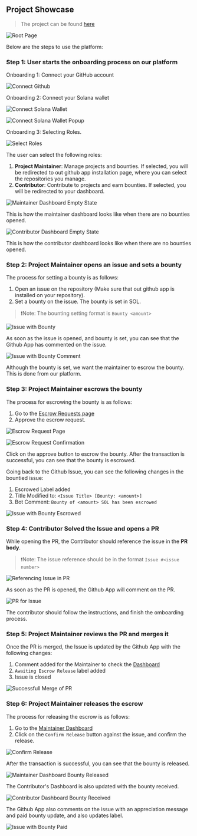 ## Project Showcase

> The project can be found [here](https://payobv-io-ten.vercel.app/)

![Root Page](./screenshots/root.png)

Below are the steps to use the platform:

### Step 1: User starts the onboarding process on our platform

Onboarding 1: Connect your GitHub account

![Connect Github](./screenshots/connect-github.png)

Onboarding 2: Connect your Solana wallet

![Connect Solana Wallet](./screenshots/connect-wallet.png)

![Connect Solana Wallet Popup](./screenshots/connect-wallet-popup.png)

Onboarding 3: Selecting Roles.

![Select Roles](./screenshots/select-role.png)

The user can select the following roles:
1. **Project Maintainer**: Manage projects and bounties. If selected, you will be redirected to out github app installation page, where you can select the repositories you manage.
2. **Contributor**: Contribute to projects and earn bounties. If selected, you will be redirected to your dashboard.

![Maintainer Dashboard Empty State](./screenshots/maintainer-dashboard-empty.png)

This is how the maintainer dashboard looks like when there are no bounties opened.

![Contributor Dashboard Empty State](./screenshots/contributor-dashboard-empty.png)

This is how the contributor dashboard looks like when there are no bounties opened.

### Step 2: Project Maintainer opens an issue and sets a bounty

The process for setting a bounty is as follows:
1. Open an issue on the repository (Make sure that out github app is installed on your repository).
2. Set a bounty on the issue. The bounty is set in SOL.

> ❗Note: The bounting setting format is `Bounty <amount>`

![Issue with Bounty](./screenshots/bounty-set.png)

As soon as the issue is opened, and bounty is set, you can see that the Github App has commented on the issue.

![Issue with Bounty Comment](./screenshots/awaiting-escrow.png)

Although the bounty is set, we want the maintainer to escrow the bounty. This is done from our platform.

### Step 3: Project Maintainer escrows the bounty

The process for escrowing the bounty is as follows:
1. Go to the [Escrow Requests page](https://payobv-io-ten.vercel.app/maintainer/escrow-requests)
2. Approve the escrow request.

![Escrow Request Page](./screenshots/escrow-request.png)

![Escrow Request Confirmation](./screenshots/escrow-confirmation.png)

Click on the approve button to escrow the bounty.
After the transaction is successful, you can see that the bounty is escrowed.

Going back to the Github Issue, you can see the following changes in the bountied issue:
1. Escrowed Label added
2. Title Modified to: `<Issue Title> [Bounty: <amount>]`
3. Bot Comment: `Bounty of <amount> SOL has been escrowed`

![Issue with Bounty Escrowed](./screenshots/bounty-escrowed-issue.png)

### Step 4: Contributor Solved the Issue and opens a PR

While opening the PR, the Contributor should reference the issue in the **PR body**.

> ❗Note: The issue reference should be in the format `Issue #<issue number>`

![Referencing Issue in PR](./screenshots/issue-in-pr.png)

As soon as the PR is opened, the Github App will comment on the PR.

![PR for Issue](./screenshots/github-app-reply-pr.png)

The contributor should follow the instructions, and finish the omboarding process.

### Step 5: Project Maintainer reviews the PR and merges it

Once the PR is merged, the Issue is updated by the Github App with the following changes:
1. Comment added for the Maintainer to check the [Dashboard](https://payobv-io-ten.vercel.app/maintainer/dashboard)
2. `Awaiting Escrow Release` label added
3. Issue is closed

![Successfull Merge of PR](./screenshots/issue-after-pr-merge.png)

### Step 6: Project Maintainer releases the escrow

The process for releasing the escrow is as follows:
1. Go to the [Maintainer Dashboard](https://payobv-io-ten.vercel.app/maintainer/dashboard)
2. Click on the `Confirm Release` button against the issue, and confirm the release.

![Confirm Release](./screenshots/maintainer-dashboard-confirm-release.png)

After the transaction is successful, you can see that the bounty is released.

![Maintainer Dashboard Bounty Released](./screenshots/maintainer-dashboard-bounty-paid.png)

The Contributor's Dashboard is also updated with the bounty received.

![Contributor Dashboard Bounty Received](./screenshots/contributor-dashboard-bounty-paid.png)

The Github App also comments on the issue with an appreciation message and paid bounty update, and also updates label.

![Issue with Bounty Paid](./screenshots/issue-bounty-paid.png)




















